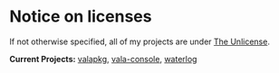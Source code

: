 # Notice on licenses
If not otherwise specified, all of my projects are under [The Unlicense](https://unlicense.org/).

**Current Projects:** [valapkg](https://github.com/aleksrutins/valapkg), [vala-console](https://github.com/aleksrutins/vala-console), [waterlog](https://github.com/aleksrutins/waterlog)
